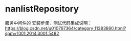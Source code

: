# nanlistRepository
服务中间件的 安装步骤，测试代码集成说明：
https://blog.csdn.net/u010797364/category_11383860.html?spm=1001.2014.3001.5482